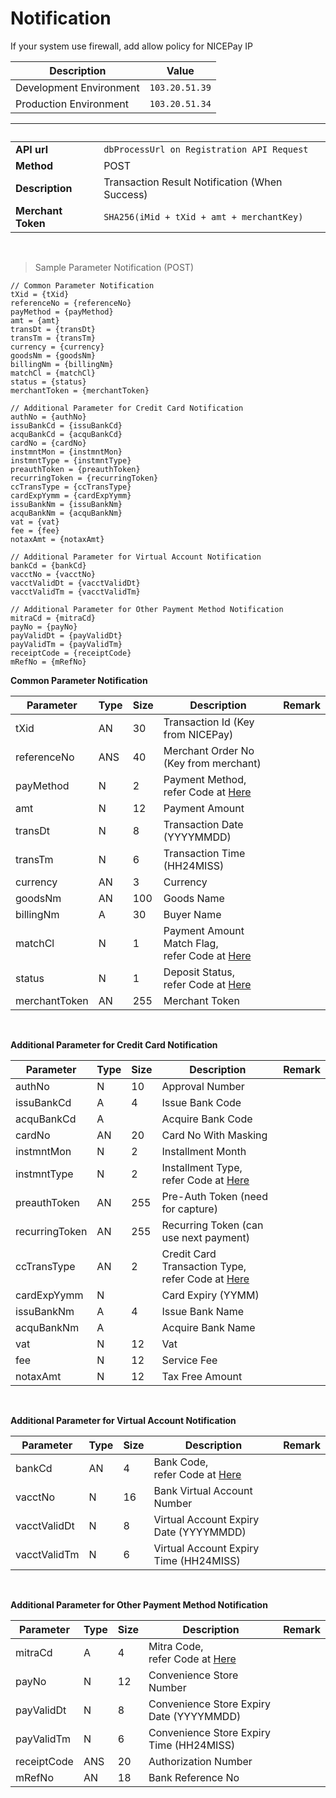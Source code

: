 # Notification 

<aside class="notice">If your system use firewall, add allow policy for NICEPay IP</aside>

Description | Value
---------- | ----------
Development Environment | `103.20.51.39` 
Production Environment | `103.20.51.34`

&nbsp; | &nbsp;
---------- | ----------
**API url** | `dbProcessUrl on Registration API Request`
**Method** | POST
**Description** | Transaction Result Notification (When Success)
**Merchant Token** | `SHA256(iMid + tXid + amt + merchantKey)`

&nbsp;

> Sample Parameter Notification (POST)

```
// Common Parameter Notification
tXid = {tXid}
referenceNo = {referenceNo}
payMethod = {payMethod}
amt = {amt}
transDt = {transDt}
transTm = {transTm}
currency = {currency}
goodsNm = {goodsNm}
billingNm = {billingNm}
matchCl = {matchCl}
status = {status}
merchantToken = {merchantToken}

// Additional Parameter for Credit Card Notification
authNo = {authNo}
issuBankCd = {issuBankCd}
acquBankCd = {acquBankCd}
cardNo = {cardNo}
instmntMon = {instmntMon}
instmntType = {instmntType}
preauthToken = {preauthToken}
recurringToken = {recurringToken}
ccTransType = {ccTransType}
cardExpYymm = {cardExpYymm}
issuBankNm = {issuBankNm}
acquBankNm = {acquBankNm}
vat = {vat}
fee = {fee}
notaxAmt = {notaxAmt}

// Additional Parameter for Virtual Account Notification
bankCd = {bankCd}
vacctNo = {vacctNo}
vacctValidDt = {vacctValidDt}
vacctValidTm = {vacctValidTm}

// Additional Parameter for Other Payment Method Notification
mitraCd = {mitraCd}
payNo = {payNo}
payValidDt = {payValidDt}
payValidTm = {payValidTm}
receiptCode = {receiptCode}
mRefNo = {mRefNo}
```

**Common Parameter Notification**

Parameter | Type | Size | Description | Remark
---------- | ---------- | ---------- | ---------- | ----------
tXid | AN | 30 | Transaction Id (Key from NICEPay) | &nbsp;
referenceNo | ANS | 40 | Merchant Order No (Key from merchant) | &nbsp;
payMethod | N | 2 | Payment Method, <br/> refer Code at [Here](#payment-method) | &nbsp;
amt | N | 12 | Payment Amount | &nbsp;
transDt | N | 8 | Transaction Date (YYYYMMDD) | &nbsp;
transTm | N | 6 | Transaction Time (HH24MISS) | &nbsp;
currency | AN | 3 | Currency | &nbsp;
goodsNm | AN | 100 | Goods Name | &nbsp;
billingNm | A | 30 | Buyer Name | &nbsp;
matchCl | N | 1 | Payment Amount Match Flag, <br/> refer Code at [Here](#notification-match-amount-indicator) | &nbsp;
status | N | 1 | Deposit Status, <br/> refer Code at [Here](#notification-status-code) | &nbsp;
merchantToken | AN | 255 | Merchant Token | &nbsp;

&nbsp;

**Additional Parameter for Credit Card Notification**

Parameter | Type | Size | Description | Remark
---------- | ---------- | ---------- | ---------- | ----------
authNo | N | 10 | Approval Number | &nbsp; 
issuBankCd | A | 4 | Issue Bank Code | &nbsp; 
acquBankCd | A | &nbsp; | Acquire Bank Code | &nbsp; 
cardNo | AN | 20 | Card No With Masking | &nbsp; 
instmntMon | N | 2 | Installment Month | &nbsp; 
instmntType | N | 2 | Installment Type, <br/> refer Code at [Here](#installment-type) | &nbsp; 
preauthToken | AN | 255 | Pre-Auth Token (need for capture) | &nbsp; 
recurringToken | AN | 255 | Recurring Token (can use next payment) | &nbsp; 
ccTransType | AN | 2 | Credit Card Transaction Type, <br/> refer Code at [Here](#credit-card-transaction-type) | &nbsp; 
cardExpYymm | N | &nbsp; | Card Expiry (YYMM) | &nbsp; 
issuBankNm | A | 4 | Issue Bank Name | &nbsp; 
acquBankNm | A | &nbsp; | Acquire Bank Name | &nbsp; 
vat | N | 12 | Vat | &nbsp; 
fee | N | 12 | Service Fee | &nbsp; 
notaxAmt | N | 12 | Tax Free Amount | &nbsp; 

&nbsp;

**Additional Parameter for Virtual Account Notification**

Parameter | Type | Size | Description | Remark
---------- | ---------- | ---------- | ---------- | ----------
bankCd | AN | 4 | Bank Code, <br/> refer Code at [Here](#bank-code) | &nbsp; 
vacctNo | N | 16 | Bank Virtual Account Number | &nbsp; 
vacctValidDt | N | 8 | Virtual Account Expiry Date (YYYYMMDD) | &nbsp; 
vacctValidTm | N | 6 | Virtual Account Expiry Time (HH24MISS) | &nbsp; 

&nbsp;

**Additional Parameter for Other Payment Method Notification**

Parameter | Type | Size | Description | Remark
---------- | ---------- | ---------- | ---------- | ----------
mitraCd | A | 4 | Mitra Code, <br/> refer Code at [Here](#mitra-code) | &nbsp; 
payNo | N | 12 | Convenience Store Number | &nbsp; 
payValidDt | N | 8 | Convenience Store Expiry Date (YYYYMMDD) | &nbsp; 
payValidTm | N | 6 | Convenience Store Expiry Time (HH24MISS) | &nbsp; 
receiptCode | ANS | 20 | Authorization Number | &nbsp; 
mRefNo | AN | 18 | Bank Reference No | &nbsp; 